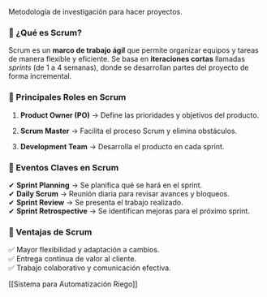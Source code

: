 Metodología de investigación para hacer proyectos.

### 🔹 ¿Qué es Scrum?

Scrum es un **marco de trabajo ágil** que permite organizar equipos y tareas de manera flexible y eficiente. Se basa en **iteraciones cortas** llamadas _sprints_ (de 1 a 4 semanas), donde se desarrollan partes del proyecto de forma incremental.

### 🔹 Principales Roles en Scrum

1. **Product Owner (PO)** → Define las prioridades y objetivos del producto.
    
2. **Scrum Master** → Facilita el proceso Scrum y elimina obstáculos.
    
3. **Development Team** → Desarrolla el producto en cada sprint.
    

### 🔹 Eventos Claves en Scrum

✔ **Sprint Planning** → Se planifica qué se hará en el sprint.  
✔ **Daily Scrum** → Reunión diaria para revisar avances y bloqueos.  
✔ **Sprint Review** → Se presenta el trabajo realizado.  
✔ **Sprint Retrospective** → Se identifican mejoras para el próximo sprint.

### 🔹 Ventajas de Scrum

✅ Mayor flexibilidad y adaptación a cambios.  
✅ Entrega continua de valor al cliente.  
✅ Trabajo colaborativo y comunicación efectiva.



[[Sistema para Automatización Riego]]
